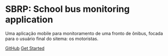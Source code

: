 # SBRP: School bus monitoring application

Uma aplicação mobile para monitoramento de uma fronto de ônibus, focada para o usuário final do sitema: os motoristas.

[GitHub](https://github.com/JJader/Monitoramento)
[Get Started](#docsify)